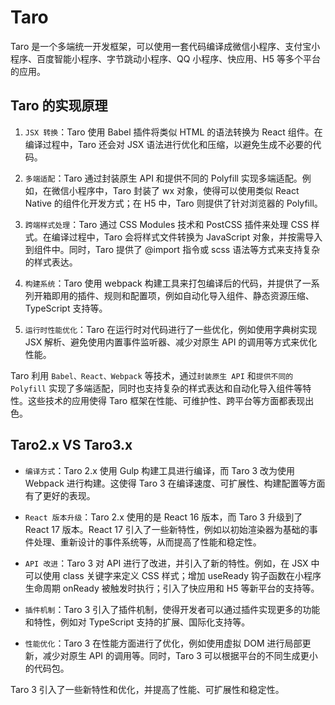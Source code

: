 # Taro

Taro 是一个多端统一开发框架，可以使用一套代码编译成微信小程序、支付宝小程序、百度智能小程序、字节跳动小程序、QQ 小程序、快应用、H5 等多个平台的应用。

## Taro 的实现原理

1. `JSX 转换`：Taro 使用 Babel 插件将类似 HTML 的语法转换为 React 组件。在编译过程中，Taro 还会对 JSX 语法进行优化和压缩，以避免生成不必要的代码。

2. `多端适配`：Taro 通过封装原生 API 和提供不同的 Polyfill 实现多端适配。例如，在微信小程序中，Taro 封装了 wx 对象，使得可以使用类似 React Native 的组件化开发方式；在 H5 中，Taro 则提供了针对浏览器的 Polyfill。

3. `跨端样式处理`：Taro 通过 CSS Modules 技术和 PostCSS 插件来处理 CSS 样式。在编译过程中，Taro 会将样式文件转换为 JavaScript 对象，并按需导入到组件中。同时，Taro 提供了 @import 指令或 scss 语法等方式来支持复杂的样式表达。

4. `构建系统`：Taro 使用 webpack 构建工具来打包编译后的代码，并提供了一系列开箱即用的插件、规则和配置项，例如自动化导入组件、静态资源压缩、TypeScript 支持等。

5. `运行时性能优化`：Taro 在运行时对代码进行了一些优化，例如使用字典树实现 JSX 解析、避免使用内置事件监听器、减少对原生 API 的调用等方式来优化性能。

Taro 利用 `Babel、React、Webpack` 等技术，通过`封装原生 API` 和`提供不同的 Polyfill` 实现了多端适配，同时也支持复杂的样式表达和自动化导入组件等特性。这些技术的应用使得 Taro 框架在性能、可维护性、跨平台等方面都表现出色。

## Taro2.x VS Taro3.x

- `编译方式`：Taro 2.x 使用 Gulp 构建工具进行编译，而 Taro 3 改为使用 Webpack 进行构建。这使得 Taro 3 在编译速度、可扩展性、构建配置等方面有了更好的表现。

- `React 版本升级`：Taro 2.x 使用的是 React 16 版本，而 Taro 3 升级到了 React 17 版本。React 17 引入了一些新特性，例如以初始渲染器为基础的事件处理、重新设计的事件系统等，从而提高了性能和稳定性。

- `API 改进`：Taro 3 对 API 进行了改进，并引入了新的特性。例如，在 JSX 中可以使用 class 关键字来定义 CSS 样式；增加 useReady 钩子函数在小程序生命周期 onReady 被触发时执行；引入了快应用和 H5 等新平台的支持等。

- `插件机制`：Taro 3 引入了插件机制，使得开发者可以通过插件实现更多的功能和特性，例如对 TypeScript 支持的扩展、国际化支持等。

- `性能优化`：Taro 3 在性能方面进行了优化，例如使用虚拟 DOM 进行局部更新，减少对原生 API 的调用等。同时，Taro 3 可以根据平台的不同生成更小的代码包。

Taro 3 引入了一些新特性和优化，并提高了性能、可扩展性和稳定性。

